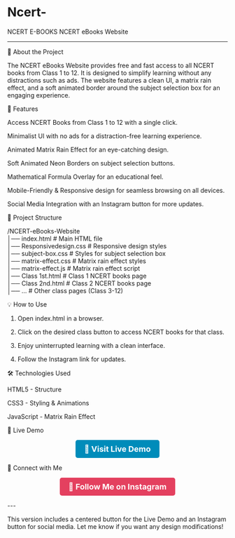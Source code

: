 # Ncert-
NCERT  E-BOOKS
NCERT eBooks Website

---
📖 About the Project

The NCERT eBooks Website provides free and fast access to all NCERT books from Class 1 to 12. It is designed to simplify learning without any distractions such as ads. The website features a clean UI, a matrix rain effect, and a soft animated border around the subject selection box for an engaging experience.

🚀 Features

Access NCERT Books from Class 1 to 12 with a single click.

Minimalist UI with no ads for a distraction-free learning experience.

Animated Matrix Rain Effect for an eye-catching design.

Soft Animated Neon Borders on subject selection buttons.

Mathematical Formula Overlay for an educational feel.

Mobile-Friendly & Responsive design for seamless browsing on all devices.

Social Media Integration with an Instagram button for more updates.


📁 Project Structure

/NCERT-eBooks-Website  
│── index.html             # Main HTML file  
│── Responsivedesign.css   # Responsive design styles  
│── subject-box.css        # Styles for subject selection box  
│── matrix-effect.css      # Matrix rain effect styles  
│── matrix-effect.js       # Matrix rain effect script  
│── Class 1st.html         # Class 1 NCERT books page  
│── Class 2nd.html         # Class 2 NCERT books page  
│── ...                    # Other class pages (Class 3-12)

💡 How to Use

1. Open index.html in a browser.


2. Click on the desired class button to access NCERT books for that class.


3. Enjoy uninterrupted learning with a clean interface.


4. Follow the Instagram link for updates.



🛠️ Technologies Used

HTML5 - Structure

CSS3 - Styling & Animations

JavaScript - Matrix Rain Effect


🔗 Live Demo

<p align="center">
    <a href="https://hisandeepkumar.github.io/Ncert-/" target="_blank" style="display: inline-block; padding: 10px 20px; font-size: 18px; font-weight: bold; color: white; background-color: #008CBA; text-decoration: none; border-radius: 5px;">🚀 Visit Live Demo</a>
</p>📢 Connect with Me

<p align="center">
    <a href="https://www.instagram.com/sandeep_yadav_._._" target="_blank" style="display: inline-block; padding: 10px 20px; font-size: 18px; font-weight: bold; color: white; background-color: #E4405F; text-decoration: none; border-radius: 5px;">📸 Follow Me on Instagram</a>
</p>
---

This version includes a centered button for the Live Demo and an Instagram button for social media. Let me know if you want any design modifications!


